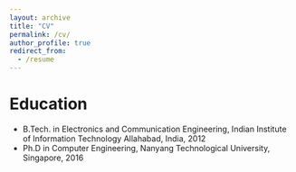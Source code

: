 ```yaml
---
layout: archive
title: "CV"
permalink: /cv/
author_profile: true
redirect_from:
  - /resume
---
```


Education
======
* B.Tech. in Electronics and Communication Engineering, Indian Institute of Information Technology Allahabad, India, 2012
* Ph.D in Computer Engineering, Nanyang Technological University, Singapore, 2016 





